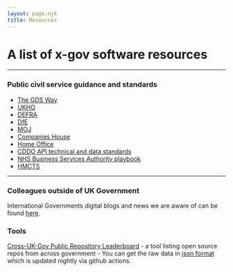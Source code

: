 ```yaml
---
layout: page.njk
title: Resources 
---
```


# A list of x-gov software resources
---

### Public civil service guidance and standards
- [The GDS Way](https://gds-way.digital.cabinet-office.gov.uk/)
- [UKHO](https://github.com/UKHO/docs)
- [DEFRA](https://github.com/DEFRA/software-development-standards)
- [DfE](https://technical-guidance.education.gov.uk)
- [MOJ](https://ministryofjustice.github.io/technical-guidance/)
- [Companies House](https://github.com/companieshouse/styleguides)
- [Home Office](https://engineering.homeoffice.gov.uk/)
- [CDDO API technical and data standards](https://www.gov.uk/guidance/gds-api-technical-and-data-standards)
- [NHS Business Services Authority playbook](https://nhsbsa.github.io/nhsbsa-digital-playbook/)
- [HMCTS](https://hmcts.github.io)

---
### Colleagues outside of UK Government

International Governments digital blogs and news we are aware of can be found [here](/colleagues/).

### Tools

[Cross-UK-Gov Public Repository Leaderboard](https://github.com/uk-x-gov-software-community/xgov-opensource-repo-scraper) - a tool listing open source repos from across government - You can get the raw data in [json format](https://uk-x-gov-software-community.github.io/xgov-opensource-repo-scraper/repos.json) which is updated nightly via github actions.
